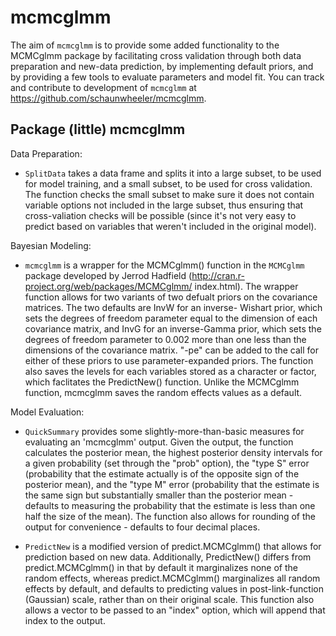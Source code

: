 # mcmcglmm

The aim of `mcmcglmm` is to provide some added functionality to the MCMCglmm
package by facilitating cross validation through both data preparation and 
new-data prediction, by implementing default priors, and by providing a few 
tools to evaluate parameters and model fit. You can track and contribute to 
development of `mcmcglmm` at https://github.com/schaunwheeler/mcmcglmm.

## Package (little) mcmcglmm

Data Preparation:

* `SplitData` takes a data frame and splits it into a large subset, to be used
  for model training, and a small subset, to be used for cross validation. The
  function checks the small subset to make sure it does not contain variable 
  options not included in the large subset, thus ensuring that cross-valiation
  checks will be possible (since it's not very easy to predict based on
  variables that weren't included in the original model).

Bayesian Modeling:
  
* `mcmcglmm` is a wrapper for the MCMCglmm() function in the `MCMCglmm` package
  developed by Jerrod Hadfield (http://cran.r-project.org/web/packages/MCMCglmm/
  index.html). The wrapper function allows for two variants of two defualt
  priors on the covariance matrices. The two defaults are InvW for an inverse-
  Wishart prior, which sets the degrees of freedom parameter equal to the 
  dimension of each covariance matrix, and InvG for an inverse-Gamma prior, 
  which sets the degrees of freedom parameter to 0.002 more than one less than 
  the dimensions of the covariance matrix. "-pe" can be added to the call for 
  either of these priors to use parameter-expanded priors. The function also
  saves the levels for each variables stored as a character or factor, which
  faclitates the PredictNew() function. Unlike the MCMCglmm function, mcmcglmm
  saves the random effects values as a default.

Model Evaluation:

* `QuickSummary` provides some slightly-more-than-basic measures for evaluating
  an 'mcmcglmm' output. Given the output, the function calculates the posterior
  mean, the highest posterior density intervals for a given probability (set
  through the "prob" option), the "type S" error (probability that the estimate
  actually is of the opposite sign of the posterior mean), and the "type M" error 
  (probability that the estimate is the same sign but substantially smaller than
  the posterior mean - defaults to measuring the probability that the estimate
  is less than one half the size of the mean). The function also allows for 
  rounding of the output for convenience - defaults to four decimal places.
  
* `PredictNew` is a modified version of predict.MCMCglmm() that allows for 
  prediction based on new data. Additionally, PredictNew() differs from 
  predict.MCMCglmm() in that by default it marginalizes none of the random
  effects, whereas predict.MCMCglmm() marginalizes all random effects by 
  default, and defaults to predicting values in post-link-function (Gaussian)
  scale, rather than on their original scale. This function also allows a 
  vector to be passed to an "index" option, which will append that index to
  the output.